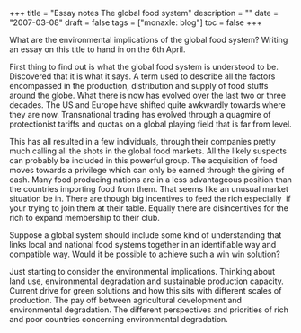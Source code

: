 +++
title = "Essay notes  The global food system"
description = ""
date = "2007-03-08"
draft = false
tags = ["monaxle: blog"]
toc = false
+++

What are the environmental implications of the global food system? Writing an essay on this title to hand in on the 6th April.

First thing to find out is what the global food system is understood to be. Discovered that it is what it says. A term used to describe all the factors encompassed in the production, distribution and supply of food stuffs around the globe. What there is now has evolved over the last two or three decades. The US and Europe have shifted quite awkwardly towards where they are now. Transnational trading has evolved through a quagmire of protectionist tariffs and quotas on a global playing field that is far from level.

This has all resulted in a few individuals, through their companies pretty much calling all the shots in the global food markets. All the likely suspects can probably be included in this powerful group. The acquisition of food moves towards a privilege which can only be earned through the giving of cash. Many food producing nations are in a less advantageous position than the countries importing food from them. That seems like an unusual market situation be in. There are though big incentives to feed the rich especially  if your trying to join them at their table. Equally there are disincentives for the rich to expand membership to their club.

Suppose a global system should include some kind of understanding that links local and national food systems together in an identifiable way and compatible way. Would it be possible to achieve such a win win solution?

Just starting to consider the environmental implications. Thinking about land use, environmental degradation and sustainable production capacity. Current drive for green solutions and how this sits with different scales of production. The pay off between agricultural development and environmental degradation. The different perspectives and priorities of rich and poor countries concerning environmental degradation.